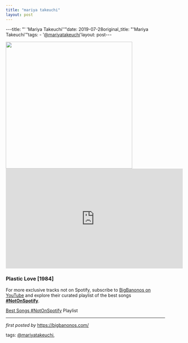 ```yaml
---
title: "mariya takeuchi"
layout: post
---
```

---title: "' 'Mariya Takeuchi''"date: 2019-07-28original_title: "'Mariya Takeuchi'"tags:  - '[@mariyatakeuchi](/tags/mariyatakeuchi/)'layout: post---<div class="separator" ><a href="https://i.imgur.com/VlS7xLG.png" imageanchor="1"><img border="0" src="https://i.imgur.com/VlS7xLG.png" width="400" height="400" data-original-width="800" data-original-height="800" /></a></div><iframe width="560" height="315" src="https://www.youtube.com/embed/videoseries?list=PLtuNtuTatqI2geX53PtL8AMJGgn6WY01W" frameborder="0" allow="accelerometer; autoplay; encrypted-media; gyroscope; picture-in-picture" allowfullscreen></iframe><br /><h3>Plastic Love [1984]</h3><!--Subscribe and Playlist Links--><div>    <p>For more exclusive tracks not on Spotify, subscribe to <a href="https://www.youtube.com/[@BigBanonos](/tags/BigBanonos/)" target="_blank">BigBanonos on YouTube</a> and explore their curated playlist of the best songs <strong>[#NotOnSpotify](/tags/NotOnSpotify/)</strong>.</p>    <p><a href="https://www.youtube.com/playlist?list=PLtuNtuTatqI0kFahUCbtbfenC_ET5O_tr" target="_blank">Best Songs [#NotOnSpotify](/tags/NotOnSpotify/) Playlist<br /></a></p></div><hr /><p><em>first posted by</em> <a href="https://bigbanonos.com/" rel="noopener" target="_new">https://bigbanonos.com/</a></p><p>tags: [@mariyatakeuchi](/tags/mariyatakeuchi/),</p>